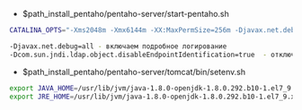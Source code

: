 
- $path_install_pentaho/pentaho-server/start-pentaho.sh
```bash
CATALINA_OPTS="-Xms2048m -Xmx6144m -XX:MaxPermSize=256m -Djavax.net.debug=all  -Dcom.sun.jndi.ldap.object.disableEndpointIdentification=true  -Djavax.net.ssl.trustStore=/usr/lib/jvm/java-1.8.0-openjdk-1.8.0.292.b10-1.el7_9.x86_64/jre/lib/security/cacerts  -Dsun.rmi.dgc.client.gcInterval=3600000 -Dsun.rmi.dgc.server.gcInterval=3600000 -Dfile.encoding=utf8 -DDI_HOME=\"$DI_HOME\""
```
```bash
-Djavax.net.debug=all - включаем подробное логирование
-Dcom.sun.jndi.ldap.object.disableEndpointIdentification=true  - отключаем идентификацию ldaps сервера при ошибке `No subject alternative names matching IP address found`
```

- $path_install_pentaho/pentaho-server/tomcat/bin/setenv.sh
```bash
export JAVA_HOME=/usr/lib/jvm/java-1.8.0-openjdk-1.8.0.292.b10-1.el7_9.x86_64/jre
export JRE_HOME=/usr/lib/jvm/java-1.8.0-openjdk-1.8.0.292.b10-1.el7_9.x86_64/jre
```
